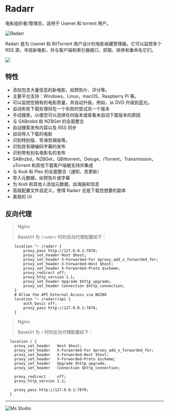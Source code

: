 # Radarr

电影组织者/管理员，适用于 Usenet 和 torrent 用户。

![Radarr](https://file.lifebus.top/imgs/radarr_cover.png)

Radarr 是为 Usenet 和 BitTorrent 用户设计的电影收藏管理器。它可以监控多个 RSS 源，寻找新电影，并与客户端和索引器接口，抓取、排序和重命名它们。

![](https://img.shields.io/badge/%E6%96%B0%E7%96%86%E8%90%8C%E6%A3%AE%E8%BD%AF%E4%BB%B6%E5%BC%80%E5%8F%91%E5%B7%A5%E4%BD%9C%E5%AE%A4-%E6%8F%90%E4%BE%9B%E6%8A%80%E6%9C%AF%E6%94%AF%E6%8C%81-blue)

## 特性

+ 添加包含大量信息的新电影，如预告片、评分等。
+ 主要平台支持：Windows，Linux，macOS，Raspberry Pi 等。
+ 可以监控您拥有的电影质量，并自动升级。例如，从 DVD 升级到蓝光。
+ 自动失败下载处理将在一个失败时尝试另一个版本
+ 手动搜索，以便您可以选择任何版本或查看未自动下载版本的原因
+ 与 SABnzbd 和 NZBGet 的全面整合
+ 自动搜索发布内容以及 RSS 同步
+ 自动导入下载的电影
+ 识别特别版、导演剪辑版等。
+ 识别具有硬编码字幕的发布
+ 识别带有别名电影名的发布
+ SABnzbd，NZBGet，QBittorrent，Deluge，rTorrent，Transmission，uTorrent 和其他下载客户端被支持并集成
+ 与 Kodi 和 Plex 的全面整合（通知，库更新）
+ 导入元数据，如预告片或字幕
+ 为 Kodi 和其他人添加元数据，如海报和信息
+ 高级配置文件自定义，使得 Radarr 总是下载您想要的副本
+ 美观的 UI

## 反向代理

> Nginx
>
> BaseUrl 为 `/radarr` 时的反向代理配置如下：

```nginx
    location ^~ /radarr {
        proxy_pass http://127.0.0.1:7878;
        proxy_set_header Host $host;
        proxy_set_header X-Forwarded-For $proxy_add_x_forwarded_for;
        proxy_set_header X-Forwarded-Host $host;
        proxy_set_header X-Forwarded-Proto $scheme;
        proxy_redirect off;
        proxy_http_version 1.1;
        proxy_set_header Upgrade $http_upgrade;
        proxy_set_header Connection $http_connection;
    }
    # Allow the API External Access via NGINX
    location ^~ /radarr/api {
        auth_basic off;
        proxy_pass http://127.0.0.1:7878;
    }
```

> Nginx
>
> BaseUrl 为 `/` 时的反向代理配置如下：

```nginx
  location / {
    proxy_set_header   Host $host;
    proxy_set_header   X-Forwarded-For $proxy_add_x_forwarded_for;
    proxy_set_header   X-Forwarded-Host $host;
    proxy_set_header   X-Forwarded-Proto $scheme;
    proxy_set_header   Upgrade $http_upgrade;
    proxy_set_header   Connection $http_connection;

    proxy_redirect     off;
    proxy_http_version 1.1;

    proxy_pass http://127.0.0.1:7878;
  }
```

---

![Ms Studio](https://file.lifebus.top/imgs/ms_blank_001.png)
